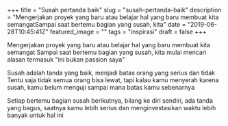 +++
title = "Susah pertanda baik"
slug = "susah-pertanda-baik"
description = "Mengerjakan proyek yang baru atau belajar hal yang baru membuat kita semangatSampai saat bertemu bagian yang susah, kita"
date = "2019-06-28T10:45:41Z"
featured_image = ""
tags = "inspirasi"
draft = false
+++ 
 
Mengerjakan proyek yang baru atau belajar hal yang baru membuat kita semangat
Sampai saat bertemu bagian yang susah, kita mulai mencari alasan termasuk "ini bukan passion saya"

Susah adalah tanda yang baik, menjadi batas orang yang serius dan tidak
Tentu saja tidak semua orang bisa lewat, tapi kalau kamu menyerah karena susah, kamu belum menguji sampai mana batas kamu sebenarnya

Setiap bertemu bagian susah berikutnya, 
bilang ke diri sendiri, ada tanda yang bagus, saatnya kamu lebih serius dan menginvestasikan waktu lebih banyak untuk hal ini